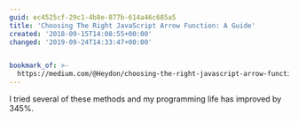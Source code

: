 ```yaml
---
guid: ec4525cf-29c1-4b8e-877b-614a46c685a5
title: 'Choosing The Right JavaScript Arrow Function: A Guide'
created: '2018-09-15T14:08:55+00:00'
changed: '2019-09-24T14:33:47+00:00'


bookmark_of: >-
  https://medium.com/@Heydon/choosing-the-right-javascript-arrow-function-a-guide-5151c5c6b8b6
---
```



I tried several of these methods and my programming life has improved by 345%.
